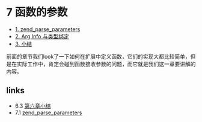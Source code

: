 # 7 函数的参数 

 * [1. zend_parse_parameters](<book/chapt07/7.1.md>)
 * [2. Arg Info 与类型绑定](<book/chapt07/7.2.md>)
 * [3. 小结](<book/chapt07/7.3.md>)

前面的章节我们look了一下如何在扩展中定义函数，它们的实现大都比较简单，但是在实际工作中，肯定会碰到函数接收参数的问题，而它就是我们这一章要讲解的内容。




## links
   * 6.3 [第六章小结](<book/chapt06/6.3.md>)
   * 7.1 [zend_parse_parameters](<book/chapt07/7.1.md>)

